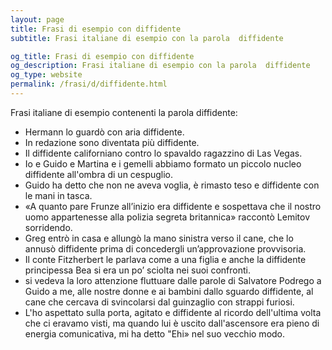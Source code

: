 ```yaml
---
layout: page
title: Frasi di esempio con diffidente 
subtitle: Frasi italiane di esempio con la parola  diffidente

og_title: Frasi di esempio con diffidente 
og_description: Frasi italiane di esempio con la parola  diffidente
og_type: website
permalink: /frasi/d/diffidente.html
---
```


Frasi italiane di esempio contenenti la parola diffidente:


- Hermann lo guardò con aria diffidente.
- In redazione sono diventata più diffidente.
- Il diffidente californiano contro lo spavaldo ragazzino di Las Vegas.
- Io e Guido e Martina e i gemelli abbiamo formato un piccolo nucleo diffidente all'ombra di un cespuglio.
- Guido ha detto che non ne aveva voglia, è rimasto teso e diffidente con le mani in tasca.
- «A quanto pare Frunze all’inizio era diffidente e sospettava che il nostro uomo appartenesse alla polizia segreta britannica» raccontò Lemitov sorridendo.
- Greg entrò in casa e allungò la mano sinistra verso il cane, che lo annusò diffidente prima di concedergli un’approvazione provvisoria.
- Il conte Fitzherbert le parlava come a una figlia e anche la diffidente principessa Bea si era un po’ sciolta nei suoi confronti.
- si vedeva la loro attenzione fluttuare dalle parole di Salvatore Podrego a Guido a me, alle nostre donne e ai bambini dallo sguardo diffidente, al cane che cercava di svincolarsi dal guinzaglio con strappi furiosi.
- L'ho aspettato sulla porta, agitato e diffidente al ricordo dell'ultima volta che ci eravamo visti, ma quando lui è uscito dall'ascensore era pieno di energia comunicativa, mi ha detto "Ehi» nel suo vecchio modo.
